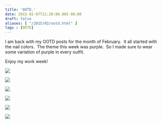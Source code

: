 ```yaml
---
title: 'OOTD.'
date: 2015-02-07T21:20:00.005-08:00
draft: false
aliases: [ "/2015/02/ootd.html" ]
tags : [OOTD]
---
```


I am back with my OOTD posts for the month of February.  It all started with the nail colors.  The theme this week was purple.  So I made sure to wear some variation of purple in every outfit.

Enjoy my work week!

[![](https://2.bp.blogspot.com/-nMq5Mg85Z8g/VNbxzdSqCnI/AAAAAAAAAbk/-Waw14L6a2Q/s1600/OOTD.JPG)](http://2.bp.blogspot.com/-nMq5Mg85Z8g/VNbxzdSqCnI/AAAAAAAAAbk/-Waw14L6a2Q/s1600/OOTD.JPG)

  

[![](https://1.bp.blogspot.com/-VjIZvyoys7w/VNbxwjzx9cI/AAAAAAAAAbE/K4o48fPunZY/s1600/OOTD%2B1.JPG)](http://1.bp.blogspot.com/-VjIZvyoys7w/VNbxwjzx9cI/AAAAAAAAAbE/K4o48fPunZY/s1600/OOTD%2B1.JPG)

  

[![](https://4.bp.blogspot.com/-vcbcCO8tfRY/VNbxx1xpqbI/AAAAAAAAAbQ/Snn5bZTLN5E/s1600/OOTD%2B2.JPG)](http://4.bp.blogspot.com/-vcbcCO8tfRY/VNbxx1xpqbI/AAAAAAAAAbQ/Snn5bZTLN5E/s1600/OOTD%2B2.JPG)

  

[![](https://1.bp.blogspot.com/-oY_WmIkWYU0/VNbxxrie9II/AAAAAAAAAbM/q3MOhLepK8Y/s1600/OOTD%2B3.JPG)](http://1.bp.blogspot.com/-oY_WmIkWYU0/VNbxxrie9II/AAAAAAAAAbM/q3MOhLepK8Y/s1600/OOTD%2B3.JPG)

  

[![](https://4.bp.blogspot.com/-vYKVOTv2JX0/VNbxyetZl5I/AAAAAAAAAbY/TjkCT2vxIas/s1600/OOTD%2B4.JPG)](http://4.bp.blogspot.com/-vYKVOTv2JX0/VNbxyetZl5I/AAAAAAAAAbY/TjkCT2vxIas/s1600/OOTD%2B4.JPG)

  

[![](https://1.bp.blogspot.com/-dIrayepkyaI/VNbxzbS_SjI/AAAAAAAAAbg/eJkpSjUIMb4/s1600/OOTD%2B5.JPG)](http://1.bp.blogspot.com/-dIrayepkyaI/VNbxzbS_SjI/AAAAAAAAAbg/eJkpSjUIMb4/s1600/OOTD%2B5.JPG)

[  
](http://2.bp.blogspot.com/-nMq5Mg85Z8g/VNbxzdSqCnI/AAAAAAAAAbk/-Waw14L6a2Q/s1600/OOTD.JPG)